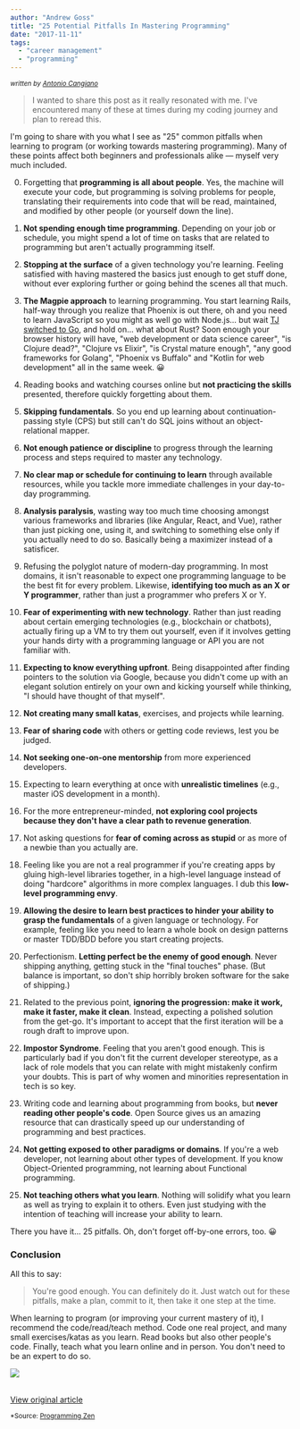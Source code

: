 ```yaml
---
author: "Andrew Goss"
title: "25 Potential Pitfalls In Mastering Programming"
date: "2017-11-11"
tags:
  - "career management"
  - "programming"
---
```

<sub><i>written by <a href="http://programmingzen.com/author/antonio-cangiano" target="_blank">Antonio Cangiano</a></i></sub>

> I wanted to share this post as it really resonated with me. I've encountered many of these at times during my coding journey and plan to reread this.

I'm going to share with you what I see as "25" common pitfalls when learning to program (or working towards mastering programming). Many of these points affect both beginners and professionals alike — myself very much included.

0. Forgetting that <b>programming is all about people</b>. Yes, the machine will execute your code, but programming is solving problems for people, translating their requirements into code that will be read, maintained, and modified by other people (or yourself down the line).

1. <b>Not spending enough time programming</b>. Depending on your job or schedule, you might spend a lot of time on tasks that are related to programming but aren't actually programming itself.

2. <b>Stopping at the surface</b> of a given technology you're learning. Feeling satisfied with having mastered the basics just enough to get stuff done, without ever exploring further or going behind the scenes all that much.

3. <b>The Magpie approach</b> to learning programming. You start learning Rails, half-way through you realize that Phoenix is out there, oh and you need to learn JavaScript so you might as well go with Node.js... but wait <a href="https://medium.com/@tjholowaychuk/farewell-node-js-4ba9e7f3e52b" target="_blank">TJ switched to Go</a>, and hold on... what about Rust? Soon enough your browser history will have, "web development or data science career", "is Clojure dead?", "Clojure vs Elixir", "is Crystal mature enough", "any good frameworks for Golang", "Phoenix vs Buffalo" and "Kotlin for web development" all in the same week. 😀

4. Reading books and watching courses online but <b>not practicing the skills</b> presented, therefore quickly forgetting about them.

5. <b>Skipping fundamentals</b>. So you end up learning about continuation-passing style (CPS) but still can't do SQL joins without an object-relational mapper.

6. <b>Not enough patience or discipline</b> to progress through the learning process and steps required to master any technology.

7. <b>No clear map or schedule for continuing to learn</b> through available resources, while you tackle more immediate challenges in your day-to-day programming.

8. <b>Analysis paralysis</b>, wasting way too much time choosing amongst various frameworks and libraries (like Angular, React, and Vue), rather than just picking one, using it, and switching to something else only if you actually need to do so. Basically being a maximizer instead of a satisficer.

9. Refusing the polyglot nature of modern-day programming. In most domains, it isn't reasonable to expect one programming language to be the best fit for every problem. Likewise, <b>identifying too much as an X or Y programmer</b>, rather than just a programmer who prefers X or Y.

10. <b>Fear of experimenting with new technology</b>. Rather than just reading about certain emerging technologies (e.g., blockchain or chatbots), actually firing up a VM to try them out yourself, even if it involves getting your hands dirty with a programming language or API you are not familiar with.

11. <b>Expecting to know everything upfront</b>. Being disappointed after finding pointers to the solution via Google, because you didn't come up with an elegant solution entirely on your own and kicking yourself while thinking, "I should have thought of that myself".

12. <b>Not creating many small katas</b>, exercises, and projects while learning.

13. <b>Fear of sharing code</b> with others or getting code reviews, lest you be judged.

14. <b>Not seeking one-on-one mentorship</b> from more experienced developers.

15. Expecting to learn everything at once with <b>unrealistic timelines</b> (e.g., master iOS development in a month).

16. For the more entrepreneur-minded, <b>not exploring cool projects because they don't have a clear path to revenue generation</b>.

17. Not asking questions for <b>fear of coming across as stupid</b> or as more of a newbie than you actually are.

18. Feeling like you are not a real programmer if you're creating apps by gluing high-level libraries together, in a high-level language instead of doing "hardcore" algorithms in more complex languages. I dub this <b>low-level programming envy</b>.

19. <b>Allowing the desire to learn best practices to hinder your ability to grasp the fundamentals</b> of a given language or technology. For example, feeling like you need to learn a whole book on design patterns or master TDD/BDD before you start creating projects.

20. Perfectionism. <b>Letting perfect be the enemy of good enough</b>. Never shipping anything, getting stuck in the "final touches" phase. (But balance is important, so don't ship horribly broken software for the sake of shipping.)

21. Related to the previous point, <b>ignoring the progression: make it work, make it faster, make it clean</b>. Instead, expecting a polished solution from the get-go. It's important to accept that the first iteration will be a rough draft to improve upon.

22. <b>Impostor Syndrome</b>. Feeling that you aren't good enough. This is particularly bad if you don't fit the current developer stereotype, as a lack of role models that you can relate with might mistakenly confirm your doubts. This is part of why women and minorities representation in tech is so key.

23. Writing code and learning about programming from books, but <b>never reading other people's code</b>. Open Source gives us an amazing resource that can drastically speed up our understanding of programming and best practices.

24. <b>Not getting exposed to other paradigms or domains</b>. If you're a web developer, not learning about other types of development. If you know Object-Oriented programming, not learning about Functional programming.

25. <b>Not teaching others what you learn</b>. Nothing will solidify what you learn as well as trying to explain it to others. Even just studying with the intention of teaching will increase your ability to learn.

There you have it... 25 pitfalls. Oh, don't forget off-by-one errors, too. 😀

### Conclusion

All this to say:

> You're good enough. You can definitely do it. Just watch out for these pitfalls, make a plan, commit to it, then take it one step at the time.

When learning to program (or improving your current mastery of it), I recommend the code/read/teach method. Code one real project, and many small exercises/katas as you learn. Read books but also other people's code. Finally, teach what you learn online and in person. You don't need to be an expert to do so.

<img src="https://i0.wp.com/programmingzen.com/wp-content/uploads/2017/11/learning-to-program.gif?zoom=1.25&resize=692%2C267"><br><br>

<a href="http://programmingzen.com/pitfalls-when-learning-to-program" class="btn" target="_blank">View original article</a>

<sub>*Source: <a href="http://programmingzen.com" target=_>Programming Zen</a></sub>